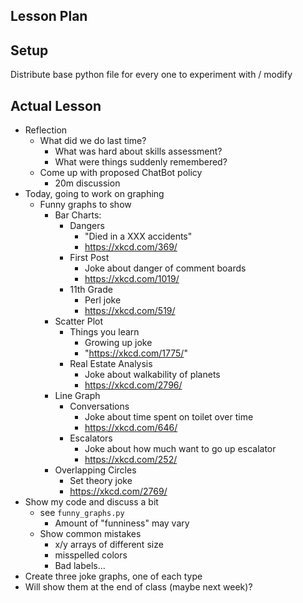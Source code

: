 ## Lesson Plan

## Setup

Distribute base python file for every one to experiment with / modify

## Actual Lesson

- Reflection
    - What did we do last time?
        - What was hard about skills assessment?
        - What were things suddenly remembered?
    - Come up with proposed ChatBot policy
        - 20m discussion
- Today, going to work on graphing
    - Funny graphs to show
        - Bar Charts:
            - Dangers
                - "Died in a XXX accidents"
                - https://xkcd.com/369/
            - First Post
                - Joke about danger of comment boards
                - https://xkcd.com/1019/
            - 11th Grade
                - Perl joke
                - https://xkcd.com/519/
        - Scatter Plot
            - Things you learn
                - Growing up joke
                - "https://xkcd.com/1775/"
            - Real Estate Analysis
                - Joke about walkability of planets
                - https://xkcd.com/2796/
        - Line Graph
            - Conversations
                - Joke about time spent on toilet over time
                - https://xkcd.com/646/
            - Escalators
                - Joke about how much want to go up escalator
                - https://xkcd.com/252/
        - Overlapping Circles
            - Set theory joke
            - https://xkcd.com/2769/
- Show my code and discuss a bit
    - see `funny_graphs.py`
        - Amount of "funniness" may vary
    - Show common mistakes
        - x/y arrays of different size
        - misspelled colors
        - Bad labels...
- Create three joke graphs, one of each type
- Will show them at the end of class (maybe next week)?
